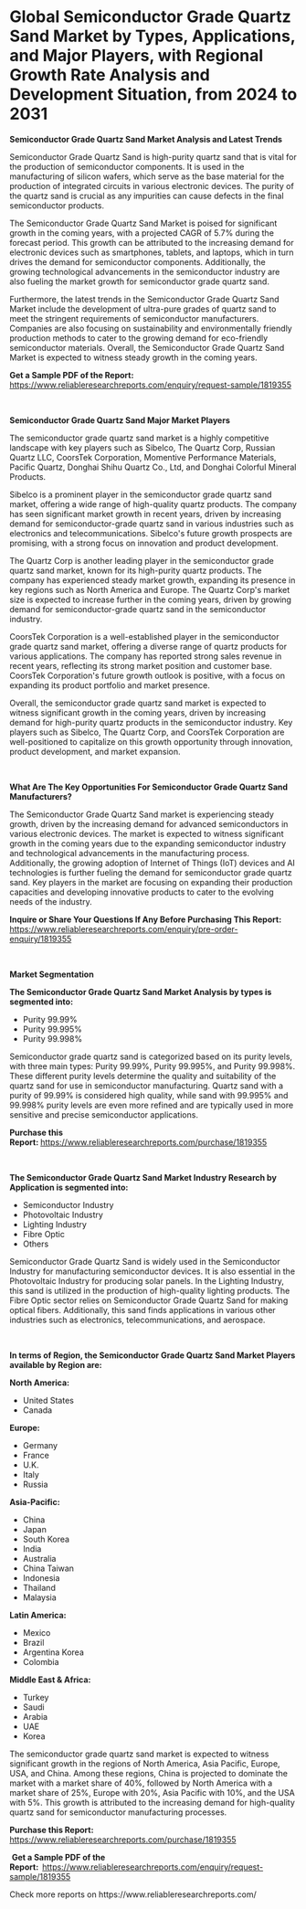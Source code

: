 <p><h1>Global Semiconductor Grade Quartz Sand Market by Types, Applications, and Major Players, with Regional Growth Rate Analysis and Development Situation, from 2024 to 2031</h1></p><p><strong>Semiconductor Grade Quartz Sand Market Analysis and Latest Trends</strong></p>
<p><p>Semiconductor Grade Quartz Sand is high-purity quartz sand that is vital for the production of semiconductor components. It is used in the manufacturing of silicon wafers, which serve as the base material for the production of integrated circuits in various electronic devices. The purity of the quartz sand is crucial as any impurities can cause defects in the final semiconductor products.</p><p>The Semiconductor Grade Quartz Sand Market is poised for significant growth in the coming years, with a projected CAGR of 5.7% during the forecast period. This growth can be attributed to the increasing demand for electronic devices such as smartphones, tablets, and laptops, which in turn drives the demand for semiconductor components. Additionally, the growing technological advancements in the semiconductor industry are also fueling the market growth for semiconductor grade quartz sand.</p><p>Furthermore, the latest trends in the Semiconductor Grade Quartz Sand Market include the development of ultra-pure grades of quartz sand to meet the stringent requirements of semiconductor manufacturers. Companies are also focusing on sustainability and environmentally friendly production methods to cater to the growing demand for eco-friendly semiconductor materials. Overall, the Semiconductor Grade Quartz Sand Market is expected to witness steady growth in the coming years.</p></p>
<p><strong>Get a Sample PDF of the Report:&nbsp;</strong> <a href="https://www.reliableresearchreports.com/enquiry/request-sample/1819355">https://www.reliableresearchreports.com/enquiry/request-sample/1819355</a></p>
<p>&nbsp;</p>
<p><strong>Semiconductor Grade Quartz Sand Major Market Players</strong></p>
<p><p>The semiconductor grade quartz sand market is a highly competitive landscape with key players such as Sibelco, The Quartz Corp, Russian Quartz LLC, CoorsTek Corporation, Momentive Performance Materials, Pacific Quartz, Donghai Shihu Quartz Co., Ltd, and Donghai Colorful Mineral Products.</p><p>Sibelco is a prominent player in the semiconductor grade quartz sand market, offering a wide range of high-quality quartz products. The company has seen significant market growth in recent years, driven by increasing demand for semiconductor-grade quartz sand in various industries such as electronics and telecommunications. Sibelco's future growth prospects are promising, with a strong focus on innovation and product development.</p><p>The Quartz Corp is another leading player in the semiconductor grade quartz sand market, known for its high-purity quartz products. The company has experienced steady market growth, expanding its presence in key regions such as North America and Europe. The Quartz Corp's market size is expected to increase further in the coming years, driven by growing demand for semiconductor-grade quartz sand in the semiconductor industry.</p><p>CoorsTek Corporation is a well-established player in the semiconductor grade quartz sand market, offering a diverse range of quartz products for various applications. The company has reported strong sales revenue in recent years, reflecting its strong market position and customer base. CoorsTek Corporation's future growth outlook is positive, with a focus on expanding its product portfolio and market presence.</p><p>Overall, the semiconductor grade quartz sand market is expected to witness significant growth in the coming years, driven by increasing demand for high-purity quartz products in the semiconductor industry. Key players such as Sibelco, The Quartz Corp, and CoorsTek Corporation are well-positioned to capitalize on this growth opportunity through innovation, product development, and market expansion.</p></p>
<p>&nbsp;</p>
<p><strong>What Are The Key Opportunities For Semiconductor Grade Quartz Sand Manufacturers?</strong></p>
<p><p>The Semiconductor Grade Quartz Sand market is experiencing steady growth, driven by the increasing demand for advanced semiconductors in various electronic devices. The market is expected to witness significant growth in the coming years due to the expanding semiconductor industry and technological advancements in the manufacturing process. Additionally, the growing adoption of Internet of Things (IoT) devices and AI technologies is further fueling the demand for semiconductor grade quartz sand. Key players in the market are focusing on expanding their production capacities and developing innovative products to cater to the evolving needs of the industry.</p></p>
<p><strong>Inquire or Share Your Questions If Any Before Purchasing This Report:</strong> <a href="https://www.reliableresearchreports.com/enquiry/pre-order-enquiry/1819355">https://www.reliableresearchreports.com/enquiry/pre-order-enquiry/1819355</a></p>
<p>&nbsp;</p>
<p><strong>Market Segmentation</strong></p>
<p><strong>The Semiconductor Grade Quartz Sand Market Analysis by types is segmented into:</strong></p>
<p><ul><li>Purity 99.99%</li><li>Purity 99.995%</li><li>Purity 99.998%</li></ul></p>
<p><p>Semiconductor grade quartz sand is categorized based on its purity levels, with three main types: Purity 99.99%, Purity 99.995%, and Purity 99.998%. These different purity levels determine the quality and suitability of the quartz sand for use in semiconductor manufacturing. Quartz sand with a purity of 99.99% is considered high quality, while sand with 99.995% and 99.998% purity levels are even more refined and are typically used in more sensitive and precise semiconductor applications.</p></p>
<p><strong>Purchase this Report:&nbsp;</strong><a href="https://www.reliableresearchreports.com/purchase/1819355">https://www.reliableresearchreports.com/purchase/1819355</a></p>
<p>&nbsp;</p>
<p><strong>The Semiconductor Grade Quartz Sand Market Industry Research by Application is segmented into:</strong></p>
<p><ul><li>Semiconductor Industry</li><li>Photovoltaic Industry</li><li>Lighting Industry</li><li>Fibre Optic</li><li>Others</li></ul></p>
<p><p>Semiconductor Grade Quartz Sand is widely used in the Semiconductor Industry for manufacturing semiconductor devices. It is also essential in the Photovoltaic Industry for producing solar panels. In the Lighting Industry, this sand is utilized in the production of high-quality lighting products. The Fibre Optic sector relies on Semiconductor Grade Quartz Sand for making optical fibers. Additionally, this sand finds applications in various other industries such as electronics, telecommunications, and aerospace.</p></p>
<p>&nbsp;</p>
<p><strong>In terms of Region, the Semiconductor Grade Quartz Sand Market Players available by Region are:</strong></p>
<p>
    <p> <strong> North America: </strong>
        <ul>
            <li>United States</li>
            <li>Canada</li>
        </ul>
        </p> 
    <p> <strong> Europe: </strong>
        <ul>
            <li>Germany</li>
            <li>France</li>
            <li>U.K.</li>
            <li>Italy</li>
            <li>Russia</li>
        </ul>
        </p> 
    <p> <strong> Asia-Pacific: </strong>
        <ul>
            <li>China</li>
            <li>Japan</li>
            <li>South Korea</li>
            <li>India</li>
            <li>Australia</li>
            <li>China Taiwan</li>
            <li>Indonesia</li>
            <li>Thailand</li>
            <li>Malaysia</li>
        </ul>
        </p> 
    <p> <strong> Latin America: </strong>
        <ul>
            <li>Mexico</li>
            <li>Brazil</li>
            <li>Argentina Korea</li>
            <li>Colombia</li>
        </ul>
        </p> 
    <p> <strong> Middle East & Africa: </strong>
        <ul>
            <li>Turkey</li>
            <li>Saudi</li>
            <li>Arabia</li>
            <li>UAE</li>
            <li>Korea</li>
        </ul>
    </p>
    </p>
<p><p>The semiconductor grade quartz sand market is expected to witness significant growth in the regions of North America, Asia Pacific, Europe, USA, and China. Among these regions, China is projected to dominate the market with a market share of 40%, followed by North America with a market share of 25%, Europe with 20%, Asia Pacific with 10%, and the USA with 5%. This growth is attributed to the increasing demand for high-quality quartz sand for semiconductor manufacturing processes.</p></p>
<p><strong>Purchase this Report: </strong><a href="https://www.reliableresearchreports.com/purchase/1819355">https://www.reliableresearchreports.com/purchase/1819355</a></p>
<p>&nbsp;<strong>Get a Sample PDF of the Report:&nbsp;&nbsp;</strong><a href="https://www.reliableresearchreports.com/enquiry/request-sample/1819355">https://www.reliableresearchreports.com/enquiry/request-sample/1819355</a></p>
<p><strong></strong></p>
<p>Check more reports on https://www.reliableresearchreports.com/</p>